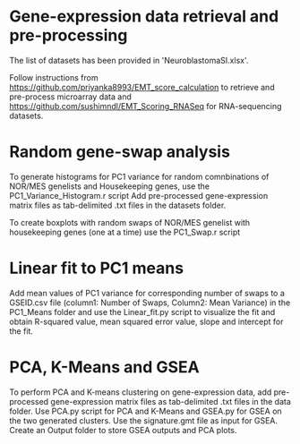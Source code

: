# Gene-expression data retrieval and pre-processing
The list of datasets has been provided in 'NeuroblastomaSI.xlsx'. 

Follow instructions from https://github.com/priyanka8993/EMT_score_calculation to retrieve and pre-process microarray data and https://github.com/sushimndl/EMT_Scoring_RNASeq for RNA-sequencing datasets.

# Random gene-swap analysis 
To generate histograms for PC1 variance for random comnbinations of NOR/MES genelists and Housekeeping genes, use the PC1_Variance_Histogram.r script 
Add pre-processed gene-expression matrix files as tab-delimited .txt files in the datasets folder.

To create boxplots with random swaps of NOR/MES genelist with housekeeping genes (one at a time) use the PC1_Swap.r script

# Linear fit to PC1 means
Add mean values of PC1 variance for corresponding number of swaps to a GSEID.csv file (column1: Number of Swaps, Column2: Mean Variance) in the PC1_Means folder and use the Linear_fit.py script to visualize the fit and obtain R-squared value, mean squared error value, slope and intercept for the fit.

# PCA, K-Means and GSEA
To perform PCA and K-means clustering on gene-expression data, add pre-processed gene-expression matrix files as tab-delimited .txt files in the data folder. Use PCA.py script for PCA and K-Means and GSEA.py for GSEA on the two generated clusters. Use the signature.gmt file as input for GSEA. Create an Output folder to store GSEA outputs and PCA plots.
